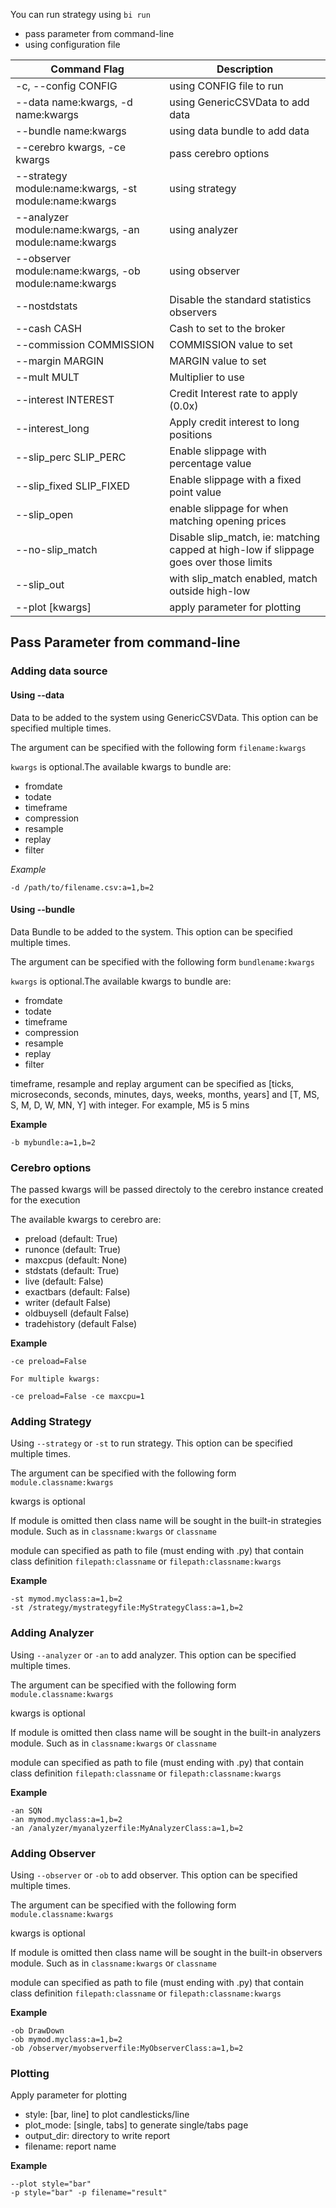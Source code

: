 You can run strategy using `bi run`

* pass parameter from command-line
* using configuration file

| Command Flag | Description |
|--------------|-------------|
| -c, --config CONFIG | using CONFIG file to run |
| --data name:kwargs, -d name:kwargs | using GenericCSVData to add data |
| --bundle name:kwargs | using data bundle to add data |
| --cerebro kwargs, -ce kwargs | pass cerebro options |
| --strategy module:name:kwargs, -st module:name:kwargs | using strategy |
| --analyzer module:name:kwargs, -an module:name:kwargs | using analyzer |
| --observer module:name:kwargs, -ob module:name:kwargs | using observer |
| --nostdstats | Disable the standard statistics observers |
| --cash CASH | Cash to set to the broker |
| --commission COMMISSION | COMMISSION value to set |
| --margin MARGIN | MARGIN value to set |
| --mult MULT | Multiplier to use |
| --interest INTEREST | Credit Interest rate to apply (0.0x) |
| --interest_long | Apply credit interest to long positions |
| --slip_perc SLIP_PERC | Enable slippage with percentage value |
| --slip_fixed SLIP_FIXED | Enable slippage with a fixed point value |
| --slip_open | enable slippage for when matching opening prices |
| --no-slip_match | Disable slip_match, ie: matching capped at high-low if slippage goes over those limits |
| --slip_out | with slip_match enabled, match outside high-low |
| --plot [kwargs] | apply parameter for plotting |


## Pass Parameter from command-line

### Adding data source

#### Using --data
Data to be added to the system using GenericCSVData. This option can be specified multiple times.

The argument can be specified with the following form `filename:kwargs`

`kwargs` is optional.The available kwargs to bundle are:

- fromdate
- todate
- timeframe
- compression
- resample
- replay
- filter

*Example*
```
-d /path/to/filename.csv:a=1,b=2
```

#### Using --bundle
Data Bundle to be added to the system. This option can be specified multiple times.

The argument can be specified with the following form `bundlename:kwargs`

`kwargs` is optional.The available kwargs to bundle are:

- fromdate
- todate
- timeframe
- compression
- resample
- replay
- filter

timeframe, resample and replay argument can be specified as 
[ticks, microseconds, seconds, minutes, days, weeks, months, years]
and [T, MS, S, M, D, W, MN, Y] with integer.
For example, M5 is 5 mins

**Example**
```
-b mybundle:a=1,b=2
```

### Cerebro options
The passed kwargs will be passed directoly to the cerebro instance created for the execution

The available kwargs to cerebro are:

- preload (default: True)
- runonce (default: True)
- maxcpus (default: None)
- stdstats (default: True)
- live (default: False)
- exactbars (default: False)
- writer (default False)
- oldbuysell (default False)
- tradehistory (default False)

**Example**
```
-ce preload=False

For multiple kwargs:

-ce preload=False -ce maxcpu=1
```

### Adding Strategy
Using `--strategy` or `-st` to run strategy. This option can be specified multiple times.

The argument can be specified with the following form `module.classname:kwargs`

kwargs is optional

If module is omitted then class name will be sought in
the built-in strategies module. Such as in `classname:kwargs` or `classname` 

module can specified as path to file (must ending with .py)
that contain class definition `filepath:classname` or `filepath:classname:kwargs`

**Example**
```
-st mymod.myclass:a=1,b=2
-st /strategy/mystrategyfile:MyStrategyClass:a=1,b=2
```

### Adding Analyzer
Using `--analyzer` or `-an` to add analyzer. This option can be specified multiple times.

The argument can be specified with the following form `module.classname:kwargs`

kwargs is optional

If module is omitted then class name will be sought in
the built-in analyzers module. Such as in `classname:kwargs` or `classname` 

module can specified as path to file (must ending with .py)
that contain class definition `filepath:classname` or `filepath:classname:kwargs`

**Example**
```
-an SQN
-an mymod.myclass:a=1,b=2
-an /analyzer/myanalyzerfile:MyAnalyzerClass:a=1,b=2
```

### Adding Observer
Using `--observer` or `-ob` to add observer. This option can be specified multiple times.

The argument can be specified with the following form `module.classname:kwargs`

kwargs is optional

If module is omitted then class name will be sought in
the built-in observers module. Such as in `classname:kwargs` or `classname` 

module can specified as path to file (must ending with .py)
that contain class definition `filepath:classname` or `filepath:classname:kwargs`

**Example**
```
-ob DrawDown
-ob mymod.myclass:a=1,b=2
-ob /observer/myobserverfile:MyObserverClass:a=1,b=2
```

### Plotting
Apply parameter for plotting

- style: [bar, line] to plot candlesticks/line
- plot_mode: [single, tabs] to generate single/tabs page
- output_dir: directory to write report
- filename: report name

**Example**
```
--plot style="bar"
-p style="bar" -p filename="result"
```


